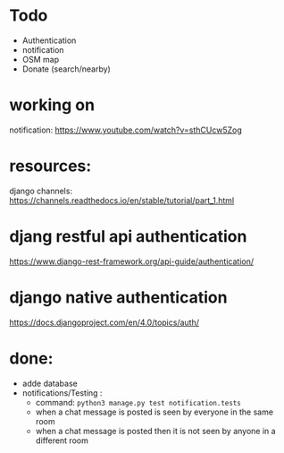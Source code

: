 # Todo 
- Authentication
- notification
- OSM map
- Donate (search/nearby)

# working on
notification: https://www.youtube.com/watch?v=sthCUcw5Zog

# resources:
django channels: https://channels.readthedocs.io/en/stable/tutorial/part_1.html
# djang restful api authentication
https://www.django-rest-framework.org/api-guide/authentication/

# django native authentication
https://docs.djangoproject.com/en/4.0/topics/auth/

# done:
- adde database
- notifications/Testing : 
   - command: `python3 manage.py test notification.tests`
   - when a chat message is posted is seen by everyone in the same room
   - when a chat message is posted then it is not seen by anyone in a different room





